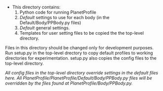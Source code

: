 * This directory contains:
  1. Python code for running PlanetProfile
  1. *Default* settings to use for each body (in the Default/Body/PPBody.py files)
  1. *Default* general settings.
  1. Templates for user setting files to be copied the the top-level directory.

Files in this directory should be changed only for development purposes. Run setup.py in the top-level drectory to copy default profiles to working directories for experimentation. setup.py also copies the config files to the top-level directory.

*All config files in the top-level directory override settings in the default files here. All PlanetProfile/PlanetProfile/Default/Body/PPBody.py files will be overridden by the files found at PlanetProfile/Body/PPBody.py.*
